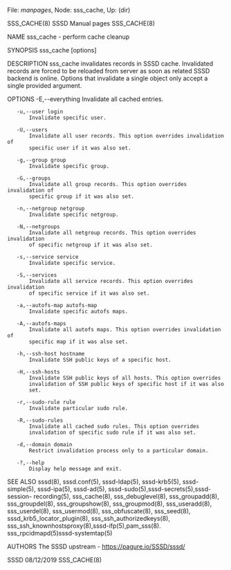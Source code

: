 File: *manpages*,  Node: sss_cache,  Up: (dir)

SSS_CACHE(8)                   SSSD Manual pages                  SSS_CACHE(8)



NAME
       sss_cache - perform cache cleanup

SYNOPSIS
       sss_cache [options]

DESCRIPTION
       sss_cache invalidates records in SSSD cache. Invalidated records are
       forced to be reloaded from server as soon as related SSSD backend is
       online. Options that invalidate a single object only accept a single
       provided argument.

OPTIONS
       -E,--everything
           Invalidate all cached entries.

       -u,--user login
           Invalidate specific user.

       -U,--users
           Invalidate all user records. This option overrides invalidation of
           specific user if it was also set.

       -g,--group group
           Invalidate specific group.

       -G,--groups
           Invalidate all group records. This option overrides invalidation of
           specific group if it was also set.

       -n,--netgroup netgroup
           Invalidate specific netgroup.

       -N,--netgroups
           Invalidate all netgroup records. This option overrides invalidation
           of specific netgroup if it was also set.

       -s,--service service
           Invalidate specific service.

       -S,--services
           Invalidate all service records. This option overrides invalidation
           of specific service if it was also set.

       -a,--autofs-map autofs-map
           Invalidate specific autofs maps.

       -A,--autofs-maps
           Invalidate all autofs maps. This option overrides invalidation of
           specific map if it was also set.

       -h,--ssh-host hostname
           Invalidate SSH public keys of a specific host.

       -H,--ssh-hosts
           Invalidate SSH public keys of all hosts. This option overrides
           invalidation of SSH public keys of specific host if it was also
           set.

       -r,--sudo-rule rule
           Invalidate particular sudo rule.

       -R,--sudo-rules
           Invalidate all cached sudo rules. This option overrides
           invalidation of specific sudo rule if it was also set.

       -d,--domain domain
           Restrict invalidation process only to a particular domain.

       -?,--help
           Display help message and exit.

SEE ALSO
       sssd(8), sssd.conf(5), sssd-ldap(5), sssd-krb5(5), sssd-simple(5),
       sssd-ipa(5), sssd-ad(5), sssd-sudo(5),sssd-secrets(5),sssd-session-
       recording(5), sss_cache(8), sss_debuglevel(8), sss_groupadd(8),
       sss_groupdel(8), sss_groupshow(8), sss_groupmod(8), sss_useradd(8),
       sss_userdel(8), sss_usermod(8), sss_obfuscate(8), sss_seed(8),
       sssd_krb5_locator_plugin(8), sss_ssh_authorizedkeys(8),
       sss_ssh_knownhostsproxy(8),sssd-ifp(5),pam_sss(8).
       sss_rpcidmapd(5)sssd-systemtap(5)

AUTHORS
       The SSSD upstream - https://pagure.io/SSSD/sssd/



SSSD                              08/12/2019                      SSS_CACHE(8)
